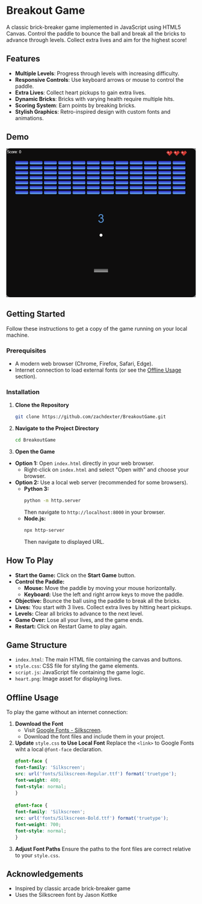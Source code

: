# Breakout Game

A classic brick-breaker game implemented in JavaScript using HTML5 Canvas. Control the paddle to bounce the ball and break all the bricks to advance through levels. Collect extra lives and aim for the highest score!

## Features

- **Multiple Levels**: Progress through levels with increasing difficulty.
- **Responsive Controls**: Use keyboard arrows or mouse to control the paddle.
- **Extra Lives**: Collect heart pickups to gain extra lives.
- **Dynamic Bricks**: Bricks with varying health require multiple hits.
- **Scoring System**: Earn points by breaking bricks.
- **Stylish Graphics**: Retro-inspired design with custom fonts and animations.

## Demo

![Game Screenshot](BreakoutScreenshot.png)

## Getting Started

Follow these instructions to get a copy of the game running on your local machine.

### Prerequisites

- A modern web browser (Chrome, Firefox, Safari, Edge).
- Internet connection to load external fonts (or see the [Offline Usage](#offline-usage) section).

### Installation

1. **Clone the Repository**

   ```bash
   git clone https://github.com/zachdexter/BreakoutGame.git
   ```

2. **Navigate to the Project Directory**

    ```bash
    cd BreakoutGame
    ```

3. **Open the Game**

- **Option 1:**  Open `index.html` directly in your web browser.
    - Right-click on `index.html` and select "Open with" and choose your browser.
- **Option 2:** Use a local web server (recommended for some browsers).
    - **Python 3:**
        ```bash
        python -m http.server
        ```
        Then navigate to `http://localhost:8000` in your browser.
    - **Node.js:**
        ```bash
        npx http-server
        ```
        Then navigate to displayed URL.

## How To Play

- **Start the Game:** Click on the **Start Game** button.
- **Control the Paddle:**
    - **Mouse:** Move the paddle by moving your mouse horizontally.
    - **Keyboard:** Use the left and right arrow keys to move the paddle.
- **Objective:** Bounce the ball using the paddle to break all the bricks.
- **Lives:** You start with 3 lives. Collect extra lives by hitting heart pickups.
- **Levels:** Clear all bricks to advance to the next level.
- **Game Over:** Lose all your lives, and the game ends.
- **Restart:** Click on Restart Game to play again.

## Game Structure

- `index.html`: The main HTML file containing the canvas and buttons.
- `style.css`: CSS file for styling the game elements.
- `script.js`: JavaScript file containing the game logic.
- `heart.png`: Image asset for displaying lives.

## Offline Usage

To play the game without an internet connection: 
1. **Download the Font**
    - Visit [Google Fonts - Silkscreen](https://fonts.google.com/specimen/Silkscreen).
    - Download the font files and include them in your project.
2. **Update** `style.css` **to Use Local Font**
    Replace the `<link>` to Google Fonts wiht a local `@font-face` declaration.
    ```css
    @font-face {
    font-family: 'Silkscreen';
    src: url('fonts/Silkscreen-Regular.ttf') format('truetype');
    font-weight: 400;
    font-style: normal;
    }

    @font-face {
    font-family: 'Silkscreen';
    src: url('fonts/Silkscreen-Bold.ttf') format('truetype');
    font-weight: 700;
    font-style: normal;
    }
    ```
3. **Adjust Font Paths**
    Ensure the paths to the font files are correct relative to your `style.css`.

## Acknowledgements

- Inspired by classic arcade brick-breaker game
- Uses the Silkscreen font by Jason Kottke
